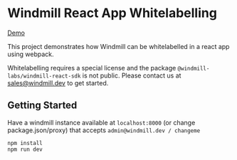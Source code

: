 # Windmill React App Whitelabelling

[Demo](https://windmill-labs.github.io/windmill-whitelabelling-react-webpack)

This project demonstrates how Windmill can be whitelabelled in a react app using
webpack.

Whitelabelling requires a special license and the package
`@windmill-labs/windmill-react-sdk` is not public. Please contact us at
sales@windmill.dev to get started.

## Getting Started

Have a windmill instance available at `localhost:8000` (or change
package.json/proxy) that accepts `admin@windmill.dev / changeme`

```
npm install
npm run dev
```
